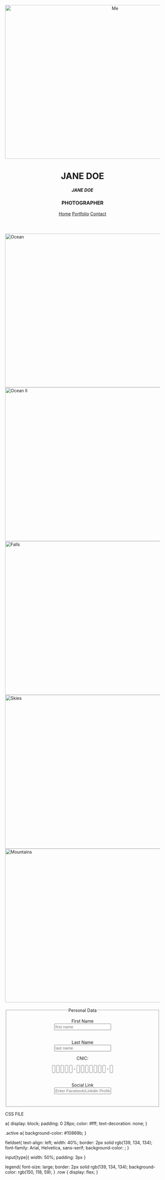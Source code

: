 <!DOCTYPE html>
<html lang="en">
<head>
<title>Landing cSS</title>
<meta charset="UTF-8">
<meta name="viewport" content="width=device-width, initial-scale=1">
<link rel="stylesheet" href="https://www.w3schools.com/w3css/4/w3.css">
<link rel="stylesheet" href="style.css">
</head>
<body>

<!-- Header -->
<header class="w3-display-container w3-center" style="max-width:1500px">
  <img class="1" src="./images.jfif" alt="Me" width="700" height="500">
  <div class="1-display-middle 1-padding-large 1-border 1-wide 1-text-light-grey 1-center"></div>
    <h1 class="1-hide-medium 1-hide-small 1-xxxlarge">JANE DOE</h1>
    <h5 class="1-hide-large" style="white-space:nowrap">JANE DOE</h5>
    <h3 class="1-hide-medium 1-hide-small">PHOTOGRAPHER</h3>
  </div>
  
  <!-- Navbar (placed at the bottom of the header image) -->
  <div class="1-bar 1-light-grey 1-round 1-display-bottommiddle 1-hide-small" style="bottom:-16px">
    <a href="#" class="1 1-button">Home</a>
    <a href="#portfolio" class="1-bar-item 1-button">Portfolio</a>
    <a href="#contact" class="1-bar-item 1-button">Contact</a>
  </div>
</header>


<div class="w3-content w3-padding-large w3-margin-top" id="portfolio">

  <!-- Images (Portfolio) -->
  <img src="./image2.jfif" alt="Ocean" class="w3-image" width="1000" height="500">
  <img src="./image3.jfif" alt="Ocean II" class="w3-image w3-margin-top" width="1000" height="500">
  <img src="./images4.jfif" alt="Falls" class="w3-image w3-margin-top" width="1000" height="500">
  <img src="./images5.jfif" alt="Skies" class="w3-image w3-margin-top" width="1000" height="500">
  <img src="./images6.jfif" alt="Mountains" class="w3-image w3-margin-top" width="1000" height="500">

  
<!--End page content -->



</style>

</head>
<body><br><br>
<center>


<form>
    

<fieldset>
 <legend style="text-align: center;">Personal Data</legend>

 <label for="fn">First Name</label><br>
 <input type="text" id="fn" name="fname" placeholder="first name"><br><br>

 <label for="ln">Last Name</label><br>
 <input type="text" id="ln" name="lname" placeholder="last name"><br>
 <p>CNIC:</p>

 <input type="text"  style="width: 10px; padding: 3px">
 <input type="text"  style="width: 10px; padding: 3px">
 <input type="text"  style="width: 10px; padding: 3px">
 <input type="text"  style="width: 10px; padding: 3px">
 <input type="text"  style="width: 10px; padding: 3px">
 -
 <input type="text"  style="width: 10px; padding: 3px">
 <input type="text"  style="width: 10px; padding: 3px">
 <input type="text"  style="width: 10px; padding: 3px">
 <input type="text"  style="width: 10px; padding: 3px">
 <input type="text"  style="width: 10px; padding: 3px">
 <input type="text"  style="width: 10px; padding: 3px">
 <input type="text"  style="width: 10px; padding: 3px">
-
 <input type="text"  style="width: 10px; padding: 3px"><br><br>



 <label for="sl">Social Link</label><br>
 <input type="text" id="sl" name="sociallink"  placeholder="Enter Facebook/Linkdin Profile"><br><br>
<div class="row">

 
</fieldset>
</form>
</center>

</div>

</body>
</html>


CSS FILE

a{
    display: block;
    padding: 0 28px;
    color: #fff;
    text-decoration: none;
}

.active a{
    background-color: #10869b;
}

fieldset{
text-align: left;
  width: 40%;
  border: 2px solid rgb(139, 134, 134);
  font-family: Arial, Helvetica, sans-serif;
  background-color: ;
}

input[type]{
width: 50%;
padding: 3px
}

legend{
font-size: large;
border: 2px solid rgb(139, 134, 134);
background-color: rgb(150, 118, 59);
}
.row {
display: flex;
}














